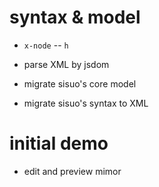 # syntax & model

- `x-node` -- `h`
- parse XML by jsdom

- migrate sisuo's core model
- migrate sisuo's syntax to XML

# initial demo

- edit and preview mimor
